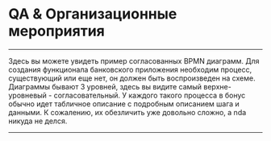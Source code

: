 # QA & Организационные мероприятия
---
Здесь вы можете увидеть пример согласованных BPMN диаграмм. Для создания функционала банковского приложения необходим процесс, существующий или еще нет, он должен быть воспроизведен на схеме. Диаграммы бывают 3 уровней, здесь вы видите самый верхне-уровневый - согласовательный. У каждого такого процесса в бонус обычно идет табличное описание с подробным описанием шага и данными. К сожалению, их обезличить уже довольно сложно, а nda никуда не делся.

---

